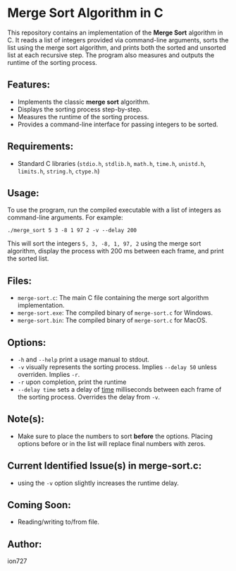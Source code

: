 # Merge Sort Algorithm in C

This repository contains an implementation of the **Merge Sort** algorithm in C. It reads a list of integers provided via command-line arguments, sorts the list using the merge sort algorithm, and prints both the sorted and unsorted list at each recursive step. The program also measures and outputs the runtime of the sorting process.

## Features:
- Implements the classic **merge sort** algorithm.
- Displays the sorting process step-by-step.
- Measures the runtime of the sorting process.
- Provides a command-line interface for passing integers to be sorted.

## Requirements:
- Standard C libraries (`stdio.h`, `stdlib.h`, `math.h`, `time.h`, `unistd.h`, `limits.h`, `string.h`, `ctype.h`)

## Usage:
To use the program, run the compiled executable with a list of integers as command-line arguments. For example:

`./merge_sort 5 3 -8 1 97 2 -v --delay 200`

This will sort the integers `5, 3, -8, 1, 97, 2` using the merge sort algorithm, display the process with 200 ms between each frame, and print the sorted list.

## Files:
- `merge-sort.c`: The main C file containing the merge sort algorithm implementation.
- `merge-sort.exe`: The compiled binary of `merge-sort.c` for Windows.
- `merge-sort.bin`: The compiled binary of `merge-sort.c` for MacOS.

## Options:
- `-h` and `--help` print a usage manual to stdout.
- `-v` visually represents the sorting process. Implies `--delay 50` unless overriden. Implies `-r`.
- `-r` upon completion, print the runtime
- `--delay time` sets a delay of <ins>time</ins> milliseconds between each frame of the sorting process. Overrides the delay from `-v`.

## Note(s):
- Make sure to place the numbers to sort **before** the options. Placing options before or in the list will replace final numbers with zeros.

## Current Identified Issue(s) in merge-sort.c:
- using the `-v` option slightly increases the runtime delay.

## Coming Soon:
- Reading/writing to/from file.

## Author:
ion727

